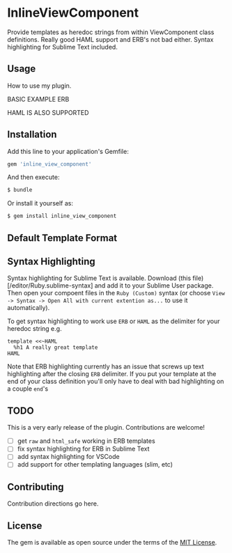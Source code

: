 # InlineViewComponent
Provide templates as heredoc strings from within ViewComponent class definitions.  Really good HAML support and ERB's not bad either.  Syntax highlighting for Sublime Text included.

## Usage
How to use my plugin.

BASIC EXAMPLE ERB

HAML IS ALSO SUPPORTED

## Installation
Add this line to your application's Gemfile:

```ruby
gem 'inline_view_component'
```

And then execute:
```bash
$ bundle
```

Or install it yourself as:
```bash
$ gem install inline_view_component
```

## Default Template Format

## Syntax Highlighting

Syntax highlighting for Sublime Text is available.  Download (this file)[/editor/Ruby.sublime-syntax] and add it to your Sublime User package.  Then open your compoent files in the `Ruby (Custom)` syntax (or choose `View -> Syntax -> Open All with current extention as...` to use it automatically).

To get syntax highlighting to work use `ERB` or `HAML` as the delimiter for your heredoc string e.g.

```
template <<~HAML
  %h1 A really great template
HAML
```

Note that ERB highlighting currently has an issue that screws up text highlighting after the closing `ERB` delimiter.  If you put your template at the end of your class definition you'll only have to deal with bad highlighting on a couple `end`'s



## TODO

This is a very early release of the plugin.  Contributions are welcome!

- [ ] get `raw` and `html_safe` working in ERB templates
- [ ] fix syntax highlighting for ERB in Sublime Text
- [ ] add syntax highlighting for VSCode
- [ ] add support for other templating languages (slim, etc)

## Contributing
Contribution directions go here.

## License
The gem is available as open source under the terms of the [MIT License](https://opensource.org/licenses/MIT).
